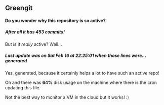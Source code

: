 ## Greengit

#### Do you wonder why this repository is so active?

##### After all it has 453 commits!

But is it *really* active? Well...

##### Last update was on Sat Feb 16 at 22:25:01 when those lines were... generated

Yes, generated, because it certainly helps a lot to have such an active repo!

Oh and there was **64%** disk usage on the machine
where there is the cron updating this file.

Not the best way to monitor a VM in the cloud but it works! :)
